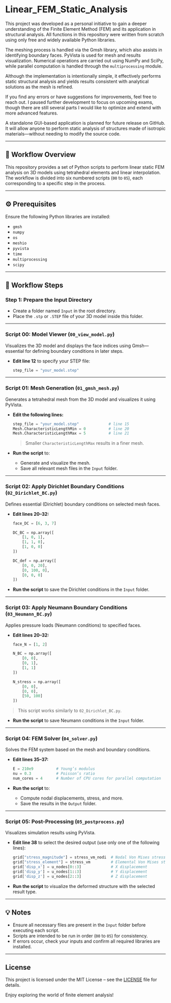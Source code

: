 # Linear_FEM_Static_Analysis

This project was developed as a personal initiative to gain a deeper understanding of the Finite Element Method (FEM) and its application in structural analysis. All functions in this repository were written from scratch using only free and widely available Python libraries.

The meshing process is handled via the Gmsh library, which also assists in identifying boundary faces. PyVista is used for mesh and results visualization. Numerical operations are carried out using NumPy and SciPy, while parallel computation is handled through the `multiprocessing` module.

Although the implementation is intentionally simple, it effectively performs static structural analysis and yields results consistent with analytical solutions as the mesh is refined.

If you find any errors or have suggestions for improvements, feel free to reach out. I paused further development to focus on upcoming exams, though there are still several parts I would like to optimize and extend with more advanced features.

A standalone GUI-based application is planned for future release on GitHub. It will allow anyone to perform static analysis of structures made of isotropic materials—without needing to modify the source code.

---

## 🧭 Workflow Overview

This repository provides a set of Python scripts to perform linear static FEM analysis on 3D models using tetrahedral elements and linear interpolation. The workflow is divided into six numbered scripts (`00` to `05`), each corresponding to a specific step in the process.

---

## ⚙️ Prerequisites

Ensure the following Python libraries are installed:

- `gmsh`
- `numpy`
- `os`
- `meshio`
- `pyvista`
- `time`
- `multiprocessing`
- `scipy`

---

## 🔧 Workflow Steps

### Step 1: Prepare the Input Directory

- Create a folder named `Input` in the root directory.
- Place the `.stp` or `.STEP` file of your 3D model inside this folder.

---

### Script 00: Model Viewer (`00_view_model.py`)

Visualizes the 3D model and displays the face indices using Gmsh—essential for defining boundary conditions in later steps.

- **Edit line 12** to specify your STEP file:
  ```python
  step_file = "your_model.step"
  ```

---

### Script 01: Mesh Generation (`01_gmsh_mesh.py`)

Generates a tetrahedral mesh from the 3D model and visualizes it using PyVista.

- **Edit the following lines:**
  ```python
  step_file = "your_model.step"             # line 15
  Mesh.CharacteristicLengthMin = 0          # line 20
  Mesh.CharacteristicLengthMax = 5          # line 21
  ```
  > Smaller `CharacteristicLengthMax` results in a finer mesh.

- **Run the script** to:
  - Generate and visualize the mesh.
  - Save all relevant mesh files in the `Input` folder.

---

### Script 02: Apply Dirichlet Boundary Conditions (`02_Dirichlet_BC.py`)

Defines essential (Dirichlet) boundary conditions on selected mesh faces.

- **Edit lines 20–32:**
  ```python
  face_DC = [6, 3, 7]

  DC_BC = np.array([
      [1, 0, 1],
      [1, 1, 0],
      [1, 0, 0]
  ])

  DC_def = np.array([
      [0, 0, 20],
      [0, 100, 0],
      [0, 0, 0]
  ])
  ```

- **Run the script** to save the Dirichlet conditions in the `Input` folder.

---

### Script 03: Apply Neumann Boundary Conditions (`03_Neumann_BC.py`)

Applies pressure loads (Neumann conditions) to specified faces.

- **Edit lines 20–32:**
  ```python
  face_N = [1, 2]

  N_BC = np.array([
      [0, 0],
      [0, 1],
      [1, 1]
  ])

  N_stress = np.array([
      [0, 0],
      [0, 0],
      [50, 100]
  ])
  ```

> This script works similarly to `02_Dirichlet_BC.py`.

- **Run the script** to save Neumann conditions in the `Input` folder.

---

### Script 04: FEM Solver (`04_solver.py`)

Solves the FEM system based on the mesh and boundary conditions.

- **Edit lines 35–37:**
  ```python
  E = 210e9          # Young’s modulus
  nu = 0.3           # Poisson’s ratio
  num_cores = 4      # Number of CPU cores for parallel computation
  ```

- **Run the script** to:
  - Compute nodal displacements, stress, and more.
  - Save the results in the `Output` folder.

---

### Script 05: Post-Processing (`05_postprocess.py`)

Visualizes simulation results using PyVista.

- **Edit line 38** to select the desired output (use only one of the following lines):
  ```python
  grid["stress_magnitude"] = stress_vm_nodi  # Nodal Von Mises stress
  grid["stress_element"] = stress_vm         # Elemental Von Mises stress
  grid['disp_x'] = u_nodes[0::3]             # X displacement
  grid['disp_y'] = u_nodes[1::3]             # Y displacement
  grid['disp_z'] = u_nodes[2::3]             # Z displacement
  ```

- **Run the script** to visualize the deformed structure with the selected result type.

---

## 💡 Notes

- Ensure all necessary files are present in the `Input` folder before executing each script.
- Scripts are intended to be run in order (`00` to `05`) for consistency.
- If errors occur, check your inputs and confirm all required libraries are installed.

---
## License
This project is licensed under the MIT License – see the [LICENSE](./LICENSE) file for details.


Enjoy exploring the world of finite element analysis!
